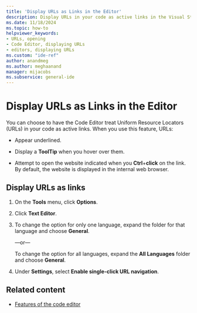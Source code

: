 ```yaml
---
title: 'Display URLs as Links in the Editor'
description: Display URLs in your code as active links in the Visual Studio Code Editor and enable link underlining, tooltips, and keyboard quick access functions.
ms.date: 11/18/2024
ms.topic: how-to
helpviewer_keywords:
- URLs, opening
- Code Editor, displaying URLs
- editors, displaying URLs
ms.custom: "ide-ref"
author: anandmeg
ms.author: meghaanand
manager: mijacobs
ms.subservice: general-ide
---
```

# Display URLs as Links in the Editor

You can choose to have the Code Editor treat Uniform Resource Locators (URLs) in your code as active links. When you use this feature, URLs:

- Appear underlined.

- Display a **ToolTip** when you hover over them.

- Attempt to open the website indicated when you **Ctrl**+**click** on the link. By default, the website is displayed in the internal web browser.

## Display URLs as links

1. On the **Tools** menu, click **Options**.

2. Click **Text Editor**.

3. To change the option for only one language, expand the folder for that language and choose **General**.

     —or—

     To change the option for all languages, expand the **All Languages** folder and choose **General**.

4. Under **Settings**, select **Enable single-click URL navigation**.

## Related content

- [Features of the code editor](../../ide/writing-code-in-the-code-and-text-editor.md)
